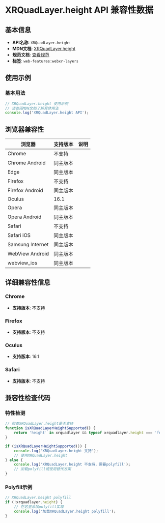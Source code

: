 # XRQuadLayer.height API 兼容性数据

## 基本信息

- **API名称**: `XRQuadLayer.height`
- **MDN文档**: [XRQuadLayer.height](https://developer.mozilla.org/docs/Web/API/XRQuadLayer/height)
- **规范文档**: [查看规范](https://immersive-web.github.io/layers/#dom-xrquadlayer-height)
- **标签**: `web-features:webxr-layers`

## 使用示例

### 基本用法

```javascript
// XRQuadLayer.height 使用示例
// 请查阅MDN文档了解具体用法
console.log('XRQuadLayer.height API');
```

## 浏览器兼容性

| 浏览器 | 支持版本 | 说明 |
|--------|----------|------|
| Chrome | 不支持 |  |
| Chrome Android | 同主版本 |  |
| Edge | 同主版本 |  |
| Firefox | 不支持 |  |
| Firefox Android | 同主版本 |  |
| Oculus | 16.1 |  |
| Opera | 同主版本 |  |
| Opera Android | 同主版本 |  |
| Safari | 不支持 |  |
| Safari iOS | 同主版本 |  |
| Samsung Internet | 同主版本 |  |
| WebView Android | 同主版本 |  |
| webview_ios | 同主版本 |  |

## 详细兼容性信息

### Chrome

- **支持版本**: 不支持

### Firefox

- **支持版本**: 不支持

### Oculus

- **支持版本**: 16.1

### Safari

- **支持版本**: 不支持

## 兼容性检查代码

### 特性检测

```javascript
// 检查XRQuadLayer.height是否支持
function isXRQuadLayerHeightSupported() {
    return 'height' in xrquadlayer && typeof xrquadlayer.height === 'function';
}

if (isXRQuadLayerHeightSupported()) {
    console.log('XRQuadLayer.height 支持');
    // 使用XRQuadLayer.height
} else {
    console.log('XRQuadLayer.height 不支持，需要polyfill');
    // 加载polyfill或使用替代方案
}
```

### Polyfill示例

```javascript
// XRQuadLayer.height polyfill
if (!xrquadlayer.height) {
    // 在这里添加polyfill实现
    console.log('加载XRQuadLayer.height polyfill');
}
```

